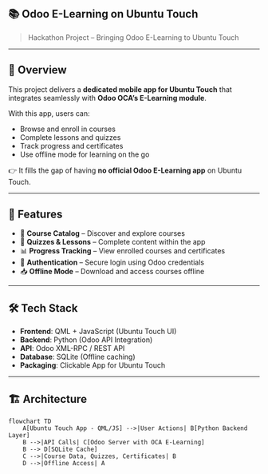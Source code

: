 ## 📚 Odoo E-Learning on Ubuntu Touch

> Hackathon Project – Bringing Odoo E-Learning to Ubuntu Touch

---

## 🚀 Overview
This project delivers a **dedicated mobile app for Ubuntu Touch** that integrates seamlessly with **Odoo OCA’s E-Learning module**.  

With this app, users can:
- Browse and enroll in courses  
- Complete lessons and quizzes  
- Track progress and certificates  
- Use offline mode for learning on the go  

👉 It fills the gap of having **no official Odoo E-Learning app** on Ubuntu Touch.  

---

## 🎯 Features
- 📖 **Course Catalog** – Discover and explore courses  
- 📝 **Quizzes & Lessons** – Complete content within the app  
- 📊 **Progress Tracking** – View enrolled courses and certificates  
- 🔑 **Authentication** – Secure login using Odoo credentials  
- 📥 **Offline Mode** – Download and access courses offline  

---

## 🛠 Tech Stack
- **Frontend**: QML + JavaScript (Ubuntu Touch UI)  
- **Backend**: Python (Odoo API Integration)  
- **API**: Odoo XML-RPC / REST API  
- **Database**: SQLite (Offline caching)  
- **Packaging**: Clickable App for Ubuntu Touch  

---

## 🏗 Architecture
```mermaid
flowchart TD
    A[Ubuntu Touch App - QML/JS] -->|User Actions| B[Python Backend Layer]
    B -->|API Calls| C[Odoo Server with OCA E-Learning]
    B --> D[SQLite Cache]
    C -->|Course Data, Quizzes, Certificates| B
    D -->|Offline Access| A

